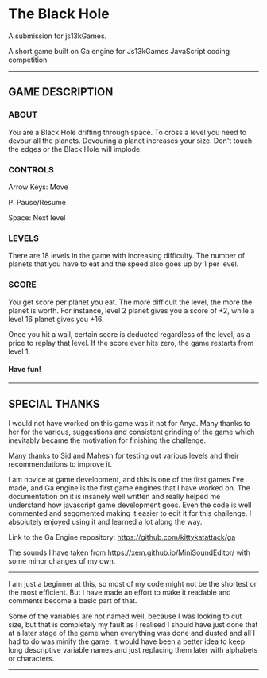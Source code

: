 # The Black Hole

A submission for js13kGames.

A short game built on Ga engine for Js13kGames JavaScript coding competition.
 
-----------------------------

## GAME DESCRIPTION

### ABOUT

You are a Black Hole drifting through space. To cross a level you need to devour all the planets. Devouring a planet increases your size. Don't touch the edges or the Black Hole will implode.

### CONTROLS
 Arrow Keys: Move
 
 P: Pause/Resume 
 
 Space: Next level
 
### LEVELS
 There are 18 levels in the game with increasing difficulty. The number of planets that you have to eat and the speed also goes up by 1 per level. 

### SCORE
 You get score per planet you eat. The more difficult the level, the more the planet is worth. For instance, level 2 planet gives you a score of +2, while a level 16 planet gives you +16.
 
 Once you hit a wall, certain score is deducted regardless of the level, as a price to replay that level. If the score ever hits zero, the game restarts from level 1.
 
 
#### Have fun!
-----------------------------

## SPECIAL THANKS

 I would not have worked on this game was it not for Anya. Many thanks to her for the various, suggestions and consistent grinding of the game which inevitably became the motivation for finishing the challenge.
 
 Many thanks to Sid and Mahesh for testing out various levels and their recommendations to improve it.
 
 I am novice at game development, and this is one of the first games I've made, and Ga engine is the first game engines that I have worked on. The documentation on it is insanely well written and really helped me understand how javascript game development goes. Even the code is well commented and seggmented making it easier to edit it for this challenge. I absolutely enjoyed using it and learned a lot along the way.
 
 Link to the Ga Engine repository: https://github.com/kittykatattack/ga
 
 The sounds I have taken from https://xem.github.io/MiniSoundEditor/ with some minor changes of my own. 
 
-----------------------------

I am just a beginner at this, so most of my code might not be the shortest or the most efficient. But I have made an effort to make it readable and comments become a basic part of that. 

Some of the variables are not named well, because I was looking to cut size, but that is completely my fault as I realised I should have just done that at a later stage of the game when everything was done and dusted and all I had to do was minify the game. It would have been a better idea to keep long descriptive variable names and just replacing them later with alphabets or characters.

-----------------------------


